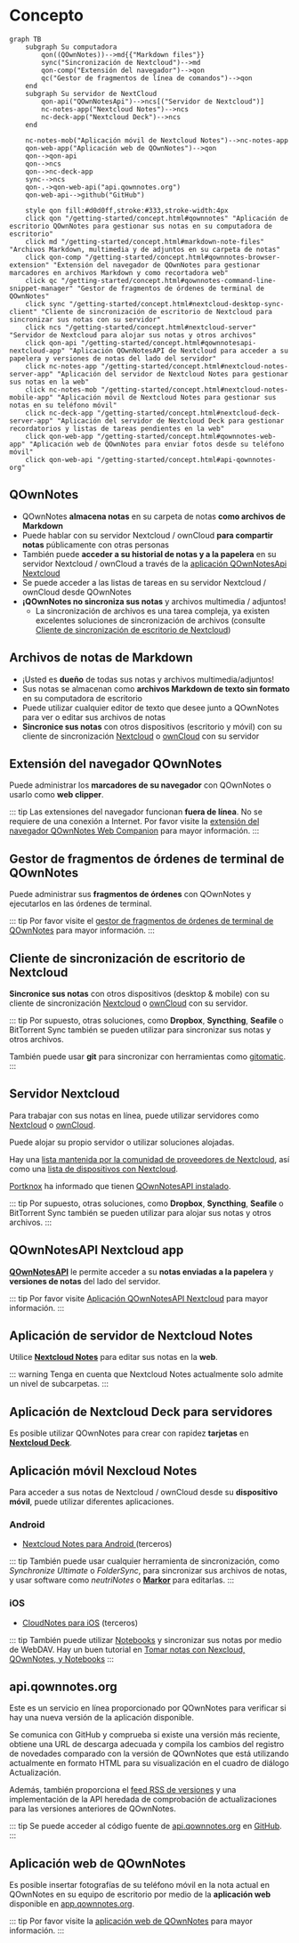# Concepto

<style scoped>
  /* Remove max-width for content so there is enough space for the Mermaid diagram */
  /* We need "scoped" or this will leak to all other pages! */
  /* We need "main" to be more specific than the default style */
  main .theme-default-content:not(.custom) {
    max-width: none;
  }
</style>

```mermaid
graph TB
    subgraph Su computadora
        qon((QOwnNotes))-->md{{"Markdown files"}}
        sync("Sincronización de Nextcloud")-->md
        qon-comp("Extensión del navegador")-->qon
        qc("Gestor de fragmentos de línea de comandos")-->qon
    end
    subgraph Su servidor de NextCloud
        qon-api("QOwnNotesApi")-->ncs[("Servidor de Nextcloud")]
        nc-notes-app("Nextcloud Notes")-->ncs
        nc-deck-app("Nextcloud Deck")-->ncs
    end

    nc-notes-mob("Aplicación móvil de Nextcloud Notes")-->nc-notes-app
    qon-web-app("Aplicación web de QOwnNotes")-->qon
    qon-->qon-api
    qon-->ncs
    qon-->nc-deck-app
    sync-->ncs
    qon-.->qon-web-api("api.qownnotes.org")
    qon-web-api-->github("GitHub")

    style qon fill:#d0d0ff,stroke:#333,stroke-width:4px
    click qon "/getting-started/concept.html#qownnotes" "Aplicación de escritorio QOwnNotes para gestionar sus notas en su computadora de escritorio"
    click md "/getting-started/concept.html#markdown-note-files" "Archivos Markdown, multimedia y de adjuntos en su carpeta de notas"
    click qon-comp "/getting-started/concept.html#qownnotes-browser-extension" "Extensión del navegador de QOwnNotes para gestionar marcadores en archivos Markdown y como recortadora web"
    click qc "/getting-started/concept.html#qownnotes-command-line-snippet-manager" "Gestor de fragmentos de órdenes de terminal de QOwnNotes"
    click sync "/getting-started/concept.html#nextcloud-desktop-sync-client" "Cliente de sincronización de escritorio de Nextcloud para sincronizar sus notas con su servidor"
    click ncs "/getting-started/concept.html#nextcloud-server" "Servidor de Nextcloud para alojar sus notas y otros archivos"
    click qon-api "/getting-started/concept.html#qownnotesapi-nextcloud-app" "Aplicación QOwnNotesAPI de Nextcloud para acceder a su papelera y versiones de notas del lado del servidor"
    click nc-notes-app "/getting-started/concept.html#nextcloud-notes-server-app" "Aplicación del servidor de Nextcloud Notes para gestionar sus notas en la web"
    click nc-notes-mob "/getting-started/concept.html#nextcloud-notes-mobile-app" "Aplicación móvil de Nextcloud Notes para gestionar sus notas en su teléfono móvil"
    click nc-deck-app "/getting-started/concept.html#nextcloud-deck-server-app" "Aplicación del servidor de Nextcloud Deck para gestionar recordatorios y listas de tareas pendientes en la web"
    click qon-web-app "/getting-started/concept.html#qownnotes-web-app" "Aplicación web de QOwnNotes para enviar fotos desde su teléfono móvil"
    click qon-web-api "/getting-started/concept.html#api-qownnotes-org"
```

## QOwnNotes

- QOwnNotes **almacena notas** en su carpeta de notas **como archivos de Markdown**
- Puede hablar con su servidor Nextcloud / ownCloud **para compartir notas** públicamente con otras personas
- También puede **acceder a su historial de notas y a la papelera** en su servidor Nextcloud / ownCloud a través de la [aplicación QOwnNotesApi Nextcloud](#qownnotesapi-nextcloud-app)
- Se puede acceder a las listas de tareas en su servidor Nextcloud / ownCloud desde QOwnNotes
- **¡QOwnNotes no sincroniza sus notas** y archivos multimedia / adjuntos!
  - La sincronización de archivos es una tarea compleja, ya existen excelentes soluciones de sincronización de archivos (consulte [Cliente de sincronización de escritorio de Nextcloud](#nextcloud-desktop-sync-client))

## Archivos de notas de Markdown

- ¡Usted es **dueño** de todas sus notas y archivos multimedia/adjuntos!
- Sus notas se almacenan como **archivos Markdown de texto sin formato** en su computadora de escritorio
- Puede utilizar cualquier editor de texto que desee junto a QOwnNotes para ver o editar sus archivos de notas
- **Sincronice sus notas** con otros dispositivos (escritorio y móvil) con su cliente de sincronización [Nextcloud](https://nextcloud.com/) o [ownCloud](https://owncloud.org/) con su servidor

## Extensión del navegador QOwnNotes

Puede administrar los **marcadores de su navegador** con QOwnNotes o usarlo como **web clipper**.

::: tip
Las extensiones del navegador funcionan **fuera de línea**. No se requiere de una conexión a Internet. Por favor visite la [ extensión del navegador QOwnNotes Web Companion](browser-extension.md) para mayor información.
:::

## Gestor de fragmentos de órdenes de terminal de QOwnNotes

Puede administrar sus **fragmentos de órdenes** con QOwnNotes y ejecutarlos en las órdenes de terminal.

::: tip
Por favor visite el [gestor de fragmentos de órdenes de terminal de QOwnNotes](command-line-snippet-manager.md) para mayor información.
:::

## Cliente de sincronización de escritorio de Nextcloud

**Sincronice sus notas** con otros dispositivos (desktop & mobile) con su cliente de sincronización [Nextcloud](https://nextcloud.com/) o [ownCloud](https://owncloud.org/) con su servidor.

::: tip
Por supuesto, otras soluciones, como **Dropbox**, **Syncthing**, **Seafile** o BitTorrent Sync también se pueden utilizar para sincronizar sus notas y otros archivos.

También puede usar **git** para sincronizar con herramientas como [gitomatic](https://github.com/muesli/gitomatic/).
:::

## Servidor Nextcloud

Para trabajar con sus notas en línea, puede utilizar servidores como [Nextcloud](https://nextcloud.com/) o [ownCloud](https://owncloud.org/).

Puede alojar su propio servidor o utilizar soluciones alojadas.

Hay una [lista mantenida por la comunidad de proveedores de Nextcloud](https://github.com/nextcloud/providers#providers), así como una [lista de dispositivos con Nextcloud](https://nextcloud.com/devices/).

[Portknox](https://portknox.net) ha informado que tienen [QOwnNotesAPI instalado](https://portknox.net/en/app_listing).

::: tip
Por supuesto, otras soluciones, como **Dropbox**, **Syncthing**, **Seafile** o BitTorrent Sync también se pueden utilizar para alojar sus notas y otros archivos.
:::

## QOwnNotesAPI Nextcloud app

[**QOwnNotesAPI**](https://github.com/pbek/qownnotesapi) le permite acceder a su **notas enviadas a la papelera** y **versiones de notas** del lado del servidor.

::: tip
Por favor visite [Aplicación QOwnNotesAPI Nextcloud](qownnotesapi.md) para mayor información.
:::

## Aplicación de servidor de Nextcloud Notes

Utilice [**Nextcloud Notes**](https://github.com/nextcloud/notes) para editar sus notas en la **web**.

::: warning
Tenga en cuenta que Nextcloud Notes actualmente solo admite un nivel de subcarpetas.
:::

## Aplicación de Nextcloud Deck para servidores

Es posible utilizar QOwnNotes para crear con rapidez **tarjetas** en [**Nextcloud Deck**](https://github.com/nextcloud/deck).

## Aplicación móvil Nexcloud Notes

Para acceder a sus notas de Nextcloud / ownCloud desde su **dispositivo móvil**, puede utilizar diferentes aplicaciones.

### Android

- [ Nextcloud Notes para Android ](https://play.google.com/store/apps/details?id=it.niedermann.owncloud.notes) (terceros)

::: tip
También puede usar cualquier herramienta de sincronización, como _Synchronize Ultimate_ o _FolderSync_, para sincronizar sus archivos de notas, y usar software como _neutriNotes_ o [**Markor**](https://f-droid.org/packages/net.gsantner.markor/) para editarlas.
:::

### iOS

- [CloudNotes para iOS](https://itunes.apple.com/de/app/cloudnotes-owncloud-notes/id813973264?mt=8) (terceros)

::: tip
También puede utilizar [Notebooks](https://itunes.apple.com/us/app/notebooks-write-and-organize/id780438662) y sincronizar sus notas por medio de WebDAV. Hay un buen tutorial en [Tomar notas con Nexcloud, QOwnNotes, y Notebooks](https://lifemeetscode.com/blog/taking-notes-with-nextcloud-qownnotes-and-notebooks)
:::

## api.qownnotes.org

Este es un servicio en línea proporcionado por QOwnNotes para verificar si hay una nueva versión de la aplicación disponible.

Se comunica con GitHub y comprueba si existe una versión más reciente, obtiene una URL de descarga adecuada y compila los cambios del registro de novedades comparado con la versión de QOwnNotes que está utilizando actualmente en formato HTML para su visualización en el cuadro de diálogo Actualización.

Además, también proporciona el [feed RSS de versiones](http://api.qownnotes.org/rss/app-releases) y una implementación de la API heredada de comprobación de actualizaciones para las versiones anteriores de QOwnNotes.

::: tip
Se puede acceder al código fuente de [api.qownnotes.org](https://api.qownnotes.org) en [GitHub](https://github.com/qownnotes/api).
:::

## Aplicación web de QOwnNotes

Es posible insertar fotografías de su teléfono móvil en la nota actual en QOwnNotes en su equipo de escritorio por medio de la **aplicación web** disponible en [app.qownnotes.org](https://app.qownnotes.org/).

::: tip
Por favor visite la [aplicación web de QOwnNotes](web-app.md) para mayor información.
:::
